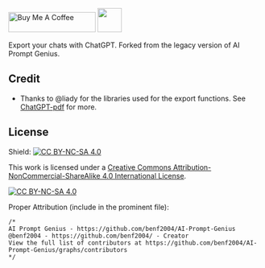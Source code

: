 <a href="https://ko-fi.com/bennyfi" target="_blank"><img src="https://storage.ko-fi.com/cdn/kofi3.png?v=3" alt="Buy Me A Coffee" style="height: 40px !important;width: 173px !important;" ></a> <a href="http://creativecommons.org/licenses/by-nc-sa/4.0/"><img src="https://licensebuttons.net/l/by-nc-sa/4.0/88x31.png" style="height: 48px !important"></a>

Export your chats with ChatGPT. Forked from the legacy version of AI Prompt Genius.

## Credit 
- Thanks to @liady for the libraries used for the export functions. See <a href="https://github.com/liady/ChatGPT-pdf">ChatGPT-pdf</a> for more.

## License
Shield: [![CC BY-NC-SA 4.0][cc-by-nc-sa-shield]][cc-by-nc-sa] 

This work is licensed under a
[Creative Commons Attribution-NonCommercial-ShareAlike 4.0 International License][cc-by-nc-sa].

[![CC BY-NC-SA 4.0][cc-by-nc-sa-image]][cc-by-nc-sa]

[cc-by-nc-sa]: http://creativecommons.org/licenses/by-nc-sa/4.0/ 
[cc-by-nc-sa-image]: https://licensebuttons.net/l/by-nc-sa/4.0/88x31.png 
[cc-by-nc-sa-shield]: https://img.shields.io/badge/License-CC%20BY--NC--SA%204.0-lightgrey.svg 

Proper Attribution (include in the prominent file):  

```
/* 
AI Prompt Genius - https://github.com/benf2004/AI-Prompt-Genius
@benf2004 - https://github.com/benf2004/ - Creator
View the full list of contributors at https://github.com/benf2004/AI-Prompt-Genius/graphs/contributors
*/
```

